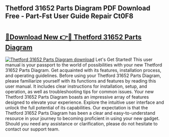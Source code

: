 ## Thetford 31652 Parts Diagram PDF Download Free - Part-Fst User Guide Repair Ct0F8

# <h2><a href="http://dfmot2a.blite.top/?on=Thetford+31652+Parts+Diagram">🔗Download New 👉🔴 Thetford 31652 Parts Diagram</a></h2>

[![Thetford 31652 Parts Diagram download](https://i.imgur.com/lujVjoI.png)](http://dfmot2a.blite.top/?on=Thetford+31652+Parts+Diagram)
Let's Get Started! This user manual is your passport to the world of possibilities with your new Thetford 31652 Parts Diagram. Get acquainted with its features, installation process, and operating guidelines. Before using your Thetford 31652 Parts Diagram, please familiarize yourself with its functions and features by reading this user manual. It includes clear instructions for installation, setup, and operation, as well as troubleshooting tips for common issues. Your new Thetford 31652 Parts Diagram boasts an impressive array of features designed to elevate your experience. Explore the intuitive user interface and unlock the full potential of its capabilities. Our expectation is that the Thetford 31652 Parts Diagram has been a clear and easy-to-understand resource in your journey to becoming proficient in using your new gadget. Should you need any assistance or clarification, please do not hesitate to contact our support team.

